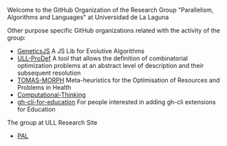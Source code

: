 Welcome to the GitHub Organization of the Research Group "Parallelism, Algorithms and Languages" at Universidad de La Laguna

Other purpose specific GitHub organizations related with the activity of the group: 

* [GeneticsJS](https://github.com/GeneticsJS) A JS Lib for Evolutive Algorithms
* [ULL-ProDef](https://github.com/ULL-prodef) A tool that allows the definition of combinatorial optimization problems at an abstract level of description and their subsequent resolution
* [TOMAS-MORPH](https://github.com/Tomas-Morph) Meta-heuristics for the Optimisation of Resources and Problems in Health
* [Computational-Thinking](https://github.com/Computational-Thinking) 
* [gh-cli-for-education](https://github.com/gh-cli-for-education) For people interested in adding gh-cli extensions for Education

The group at ULL Research Site

 * [PAL](https://portalciencia.ull.es/grupos/6550/detalle) 